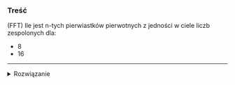### Treść
(FFT)
Ile jest n-tych pierwiastków pierwotnych z jedności w ciele liczb zespolonych dla:
* 8
* 16

------
<details><summary>Rozwiązanie</summary>
<p>
    
